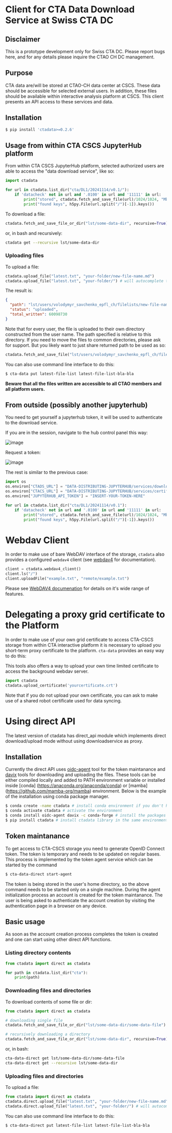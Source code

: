 # Client for CTA Data Download Service at Swiss CTA DC

## Disclaimer

This is a prototype development only for Swiss CTA DC. Please report bugs here, and for any details please inquire the CTAO CH DC management.

## Purpose

CTA data are/will be stored at CTAO-CH data center at CSCS.
These data should be accessible for selected external users.
In addition, these files should be available within interactive analysis platform at CSCS.
This client presents an API access to these services and data.

## Installation

```bash
$ pip install 'ctadata>=0.2.6'
```

## Usage from within CTA CSCS JupyterHub platform

From within CTA CSCS JupyterHub platform, selected authorized users are able to access the "data download service", like so:

```python
import ctadata

for url in ctadata.list_dir("cta/DL1/20241114/v0.1/"):
    if 'datacheck' not in url and '.0100' in url and '11111' in url:
        print("stored", ctadata.fetch_and_save_file(url)/1024/1024, "Mb")
        print("found keys", h5py.File(url.split("/")[-1]).keys())
```

To download a file:

```python
ctadata.fetch_and_save_file_or_dir("lst/some-data-dir", recursive=True)
```

or, in bash and recursively:

```bash
ctadata get --recursive lst/some-data-dir
```

### Uploading files

To upload a file:

```python
ctadata.upload_file("latest.txt", "your-folder/new-file-name.md")
ctadata.upload_file("latest.txt", "your-folder/") # will autocomplete to `your-folder/latest.txt`
```

The result is:

```json
{
  "path": "lst/users/volodymyr_savchenko_epfl_ch/filelists/new-file-name",
  "status": "uploaded",
  "total_written": 60098730
}
```

Note that for every user, the file is uploaded to their own directory constructed from the user name. The path specified is relative to this directory. If you need to move the files to common directories, please ask for support. But you likely want to just share returned path to be used as so:

```python
ctadata.fetch_and_save_file("lst/users/volodymyr_savchenko_epfl_ch/filelists/new-file-name")
```

You can also use command line interface to do this:

```bash
$ cta-data put latest-file-list latest-file-list-bla-bla
```

**Beware that all the files written are accessible to all CTAO members and all platform users.**

## From outside (possibly another jupyterhub)

You need to get yourself a jupyterhub token, it will be used to authenticate to the download service.

If you are in the session, navigate to the hub control panel this way:

![image](https://user-images.githubusercontent.com/3909535/227050172-35318c23-c138-40cb-b6ce-d2f6e780fa06.png)

Request a token:

![image](https://user-images.githubusercontent.com/3909535/227050281-2b012c15-ab84-4d75-a961-85057440fcf4.png)

The rest is similar to the previous case:

```python
import os
os.environ["CTADS_URL"] = "DATA-DISTRIBUTING-JUPYTERHUB/services/downloadservice/"
os.environ["CTACS_URL"] = "DATA-DISTRIBUTING-JUPYTERHUB/services/certificateservice/"
os.environ["JUPYTERHUB_API_TOKEN"] = "INSERT-YOUR-TOKEN-HERE"

for url in ctadata.list_dir("cta/DL1/20241114/v0.1"):
    if 'datacheck' not in url and '.0100' in url and '11111' in url:
        print("stored", ctadata.fetch_and_save_file(url)/1024/1024, "Mb")
        print("found keys", h5py.File(url.split("/")[-1]).keys())
```

# Webdav Client

In order to make use of bare WebDAV interface of the storage, `ctadata` also provides a configured `webdav4` client (see [webdav4](https://github.com/skshetry/webdav4) for documentation).

```python
client = ctadata.webdav4_client()
client.ls("/")
client.uploadFile("example.txt", "remote/example.txt")
```

Please see [WebDAV4 documenation](https://skshetry.github.io/webdav4/) for details on it's wide range of features.

# Delegating a proxy grid certificate to the Platform

In order to make use of your own grid certificate to access CTA-CSCS storage from within CTA interactive platform it is necessary to upload you short-term proxy certificate to the platform. `cta-data` provides an easy way to do this:

This tools also offers a way to upload your own time limited certificate to access the background webdav server.

```python
import ctadata
ctadata.upload_certificate('yourcertificate.crt')
```

Note that if you do not upload your own certificate, you can ask to make use of a shared robot certificate used for data syncing.

# Using direct API

The latest version of ctadata has direct_api module which implements direct download/upload mode without using downloadservice as proxy.

## Installation

Currently the direct API uses [oidc-agent](https://indigo-dc.gitbook.io/oidc-agent) tool for the token maintanance and [davix](https://github.com/cern-fts/davix) tools for downloading and uploading the files. These tools can be either compiled locally and added to PATH environment variable or installed inside [conda] (https://anaconda.org/anaconda/conda) or [mamba] (https://github.com/mamba-org/mamba) environment. Below is the example of the installation using conda package manager.

```bash
$ conda create -name ctadata # install conda environment if you don't have it
$ conda activate ctadata # activate the environment
$ conda install oidc-agent davix -c conda-forge # install the packages required
$ pip install ctadata # install ctadata library in the same environment
```

##  Token maintanance

To get access to CTA-CSCS storage you need to generate  OpenID Connect token. The token is temporary and needs to be updated on regular bases. This process is implemented by the token agent service which can be started by the command

```bash
$ cta-data-direct start-agent
```
The token is being stored in the user's home directory, so the above command needs to be started only on a single machine. During the agent initialization process an account is created for the token maintanance. The user is being asked to authenticate the account creation by visiting the authentication page in a browser on any device.

## Basic usage

As soon as the account creation process completes the token is created and one can start using other direct API functions.

### Listing directory contents

```python
from ctadata import direct as ctadata

for path in ctadata.list_dir("cta"):
    print(path)
```

### Downloading files and directories

To download contents of some file or dir:

```python
from ctadata import direct as ctadata

# downloading single file
ctadata.fetch_and_save_file_or_dir("lst/some-data-dir/some-data-file") 

# recursively downloading a directory
ctadata.fetch_and_save_file_or_dir("lst/some-data-dir", recursive=True)
```

or, in bash:

```bash
cta-data-direct get lst/some-data-dir/some-data-file
cta-data-direct get --recursive lst/some-data-dir
```

### Uploading files and directories

To upload a file:

```python
from ctadata import direct as ctadata
ctadata.direct.upload_file("latest.txt", "your-folder/new-file-name.md")
ctadata.direct.upload_file("latest.txt", "your-folder/") # will autocomplete to `your-folder/latest.txt`
```
You can also use command line interface to do this:

```bash
$ cta-data-direct put latest-file-list latest-file-list-bla-bla
```


